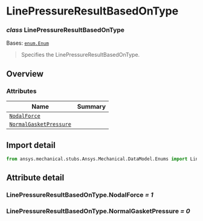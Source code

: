 <a id="linepressureresultbasedontype"></a>

# LinePressureResultBasedOnType

<a id="LinePressureResultBasedOnType"></a>

### *class* LinePressureResultBasedOnType

Bases: [`enum.Enum`](https://docs.python.org/3/library/enum.html#enum.Enum)

> Specifies the LinePressureResultBasedOnType.

> <!-- !! processed by numpydoc !! -->

<a id="overview"></a>

## Overview

### Attributes

| Name | Summary |
|---------------------------------------------------------------------------------------------------------------------------------|----|
| [`NodalForce`](../../../ACT/Automation/Mechanical/BoundaryConditions/NodalForce.md#NodalForce)                                  |    |
| [`NormalGasketPressure`](../../../ACT/Automation/Mechanical/Results/GasketResults/NormalGasketPressure.md#NormalGasketPressure) |    |

<a id="import-detail"></a>

## Import detail

```python
from ansys.mechanical.stubs.Ansys.Mechanical.DataModel.Enums import LinePressureResultBasedOnType
```

<a id="attribute-detail"></a>

## Attribute detail

<a id="LinePressureResultBasedOnType.NodalForce"></a>

### LinePressureResultBasedOnType.NodalForce *= 1*

<a id="LinePressureResultBasedOnType.NormalGasketPressure"></a>

### LinePressureResultBasedOnType.NormalGasketPressure *= 0*
